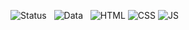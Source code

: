 ![Status](https://img.shields.io/badge/Status-Em%20Desenvolvimento-orange) 
&nbsp;
![Data](https://img.shields.io/badge/Inicio-Jun%2F22-blue)
&nbsp;
![HTML](https://img.shields.io/badge/-HTML-orange) ![CSS](https://img.shields.io/badge/-CSS-blue) ![JS](https://img.shields.io/badge/-JS-yellow)
